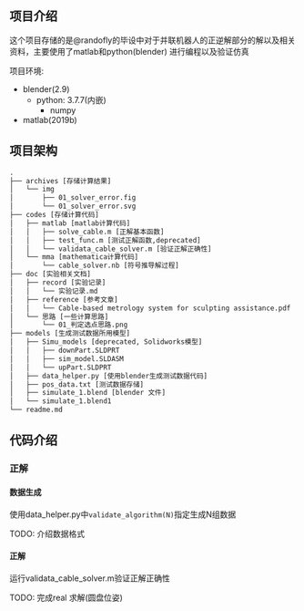## 项目介绍

这个项目存储的是@randofly的毕设中对于并联机器人的正逆解部分的解以及相关资料，主要使用了matlab和python(blender) 进行编程以及验证仿真

项目环境:

- blender(2.9)
  - python: 3.7.7(内嵌)
    - numpy
- matlab(2019b)


## 项目架构

```txt
.
├── archives [存储计算结果]
│   └── img
│       ├── 01_solver_error.fig
│       └── 01_solver_error.svg
├── codes [存储计算代码]
│   ├── matlab [matlab计算代码]
│   │   ├── solve_cable.m [正解基本函数]
│   │   ├── test_func.m [测试正解函数,deprecated]
│   │   └── validata_cable_solver.m [验证正解正确性]
│   └── mma [mathematica计算代码]
│       └── cable_solver.nb [符号推导解过程]  
├── doc [实验相关文档]
│   ├── record [实验记录]
│   │   └── 实验记录.md
│   ├── reference [参考文章]
│   │   └── Cable-based metrology system for sculpting assistance.pdf
│   └── 思路 [一些计算思路]
│       └── 01_判定选点思路.png
├── models [生成测试数据所用模型]
│   ├── Simu_models [deprecated, Solidworks模型]
│   │   ├── downPart.SLDPRT
│   │   ├── sim_model.SLDASM
│   │   └── upPart.SLDPRT
│   ├── data_helper.py [使用blender生成测试数据代码]
│   ├── pos_data.txt [测试数据存储]
│   ├── simulate_1.blend [blender 文件]
│   └── simulate_1.blend1
└── readme.md
```

## 代码介绍

### 正解

#### 数据生成

使用data_helper.py中`validate_algorithm(N)`指定生成N组数据

TODO: 介绍数据格式

#### 正解

运行validata_cable_solver.m验证正解正确性

TODO: 完成real 求解(圆盘位姿)